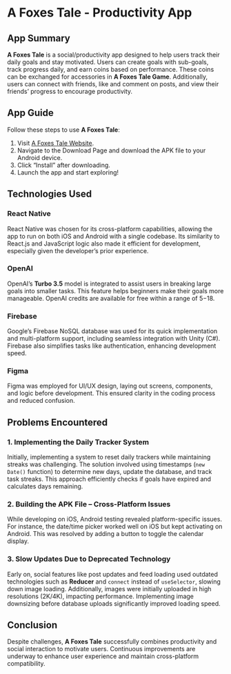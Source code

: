 
# A Foxes Tale - Productivity App

## App Summary
**A Foxes Tale** is a social/productivity app designed to help users track their daily goals and stay motivated. Users can create goals with sub-goals, track progress daily, and earn coins based on performance. These coins can be exchanged for accessories in **A Foxes Tale Game**. Additionally, users can connect with friends, like and comment on posts, and view their friends’ progress to encourage productivity.

## App Guide
Follow these steps to use **A Foxes Tale**:  
1. Visit [A Foxes Tale Website](https://afoxestale.wixsite.com/afoxestale).  
2. Navigate to the Download Page and download the APK file to your Android device.  
3. Click “Install” after downloading.  
4. Launch the app and start exploring!  

## Technologies Used

### React Native
React Native was chosen for its cross-platform capabilities, allowing the app to run on both iOS and Android with a single codebase. Its similarity to React.js and JavaScript logic also made it efficient for development, especially given the developer’s prior experience.

### OpenAI
OpenAI’s **Turbo 3.5** model is integrated to assist users in breaking large goals into smaller tasks. This feature helps beginners make their goals more manageable. OpenAI credits are available for free within a range of $5-$18.

### Firebase
Google’s Firebase NoSQL database was used for its quick implementation and multi-platform support, including seamless integration with Unity (C#). Firebase also simplifies tasks like authentication, enhancing development speed.

### Figma
Figma was employed for UI/UX design, laying out screens, components, and logic before development. This ensured clarity in the coding process and reduced confusion.

## Problems Encountered

### 1. Implementing the Daily Tracker System
Initially, implementing a system to reset daily trackers while maintaining streaks was challenging. The solution involved using timestamps (`new Date()` function) to determine new days, update the database, and track task streaks. This approach efficiently checks if goals have expired and calculates days remaining.

### 2. Building the APK File – Cross-Platform Issues
While developing on iOS, Android testing revealed platform-specific issues. For instance, the date/time picker worked well on iOS but kept activating on Android. This was resolved by adding a button to toggle the calendar display.

### 3. Slow Updates Due to Deprecated Technology
Early on, social features like post updates and feed loading used outdated technologies such as **Reducer** and `connect` instead of `useSelector`, slowing down image loading. Additionally, images were initially uploaded in high resolutions (2K/4K), impacting performance. Implementing image downsizing before database uploads significantly improved loading speed.

## Conclusion
Despite challenges, **A Foxes Tale** successfully combines productivity and social interaction to motivate users. Continuous improvements are underway to enhance user experience and maintain cross-platform compatibility.

